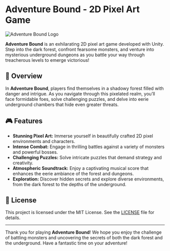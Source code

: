 # Adventure Bound - 2D Pixel Art Game

![Adventure Bound Logo](https://firebasestorage.googleapis.com/v0/b/test-firebase-ha.appspot.com/o/adventure-bound.png?alt=media&token=4c3d978d-17a5-4bc6-8e78-a31ebf207d1f)

**Adventure Bound** is an exhilarating 2D pixel art game developed with Unity. Step into the dark forest, confront fearsome monsters, and venture into mysterious underground dungeons as you battle your way through treacherous levels to emerge victorious!

## 📖 Overview

In **Adventure Bound**, players find themselves in a shadowy forest filled with danger and intrigue. As you navigate through this pixelated realm, you’ll face formidable foes, solve challenging puzzles, and delve into eerie underground chambers that hide even greater threats.

## 🎮 Features

- **Stunning Pixel Art:** Immerse yourself in beautifully crafted 2D pixel environments and characters.
- **Intense Combat:** Engage in thrilling battles against a variety of monsters and powerful bosses.
- **Challenging Puzzles:** Solve intricate puzzles that demand strategy and creativity.
- **Atmospheric Soundtrack:** Enjoy a captivating musical score that enhances the eerie ambiance of the forest and dungeons.
- **Exploration:** Discover hidden secrets and explore diverse environments, from the dark forest to the depths of the underground.

## 📜 License

This project is licensed under the MIT License. See the [LICENSE](LICENSE) file for details.

---

Thank you for playing **Adventure Bound**! We hope you enjoy the challenge of battling monsters and uncovering the secrets of both the dark forest and the underground. Have a fantastic time on your adventure!
